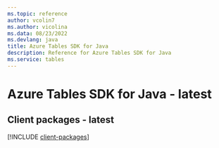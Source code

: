 ```yaml
---
ms.topic: reference
author: vcolin7
ms.author: vicolina
ms.data: 08/23/2022
ms.devlang: java
title: Azure Tables SDK for Java
description: Reference for Azure Tables SDK for Java
ms.service: tables
---
```

# Azure Tables SDK for Java - latest

## Client packages - latest
[!INCLUDE [client-packages](tables-client-index.md)]